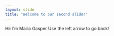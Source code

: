 ```yaml
---
layout: slide
title: "Welcome to our second slide!"
---
```

Hii I'm Maria Gasper
Use the left arrow to go back!
